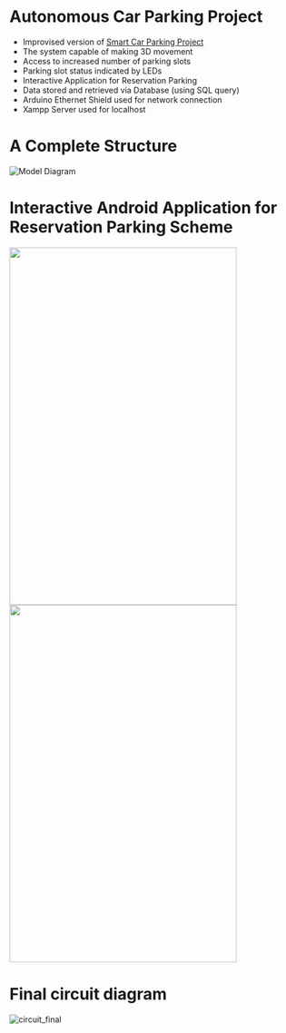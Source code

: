 # Autonomous Car Parking Project
* Improvised version of [Smart Car Parking Project](https://github.com/jinmax100/smartcarparking/)
* The system capable of making 3D movement
* Access to increased number of parking slots
* Parking slot status indicated by LEDs
* Interactive Application for Reservation Parking
* Data stored and retrieved via Database (using SQL query)
* Arduino Ethernet Shield used for network connection
* Xampp Server used for localhost

# A Complete Structure

![Model Diagram](https://user-images.githubusercontent.com/51187747/69150872-a89dad00-0b01-11ea-95a6-319fb780ab63.jpg)


# Interactive Android Application for Reservation Parking Scheme 
<img src="https://user-images.githubusercontent.com/51187747/69150997-e569a400-0b01-11ea-95dd-734e2dfdf17d.png" width="400" height="630">    <img src="https://user-images.githubusercontent.com/51187747/69152895-59597b80-0b05-11ea-9d24-964de936a14d.png" width="400" height="630">


# Final circuit diagram
![circuit_final](https://user-images.githubusercontent.com/51187747/69153403-44c9b300-0b06-11ea-9011-534b818f62e3.jpg)


